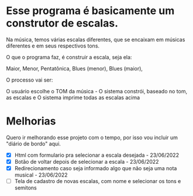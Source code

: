 # Esse programa é basicamente um construtor de escalas.

Na música, temos várias escalas diferentes, que se encaixam em músicas diferentes e em seus respectivos tons.

O que o programa faz, é construir a escala, seja ela:

Maior,
Menor,
Pentatônica,
Blues (menor),
Blues (maior),

O processo vai ser:

O usuário escolhe o TOM da música
    - O sistema constrói, baseado no tom, as escalas e
O sistema imprime todas as escalas acima

# Melhorias
Quero ir melhorando esse projeto com o tempo, por isso vou incluir um "diário de bordo" aqui.

- [X] Html com formulario pra selecionar a escala desejada - 23/06/2022
- [X] Botão de voltar depois de selecionar a escala - 23/06/2022
- [X] Redirecionamento caso seja informado algo que não seja uma nota musical - 23/06/2022
- [ ] Tela de cadastro de novas escalas, com nome e selecionar os tons e semitons